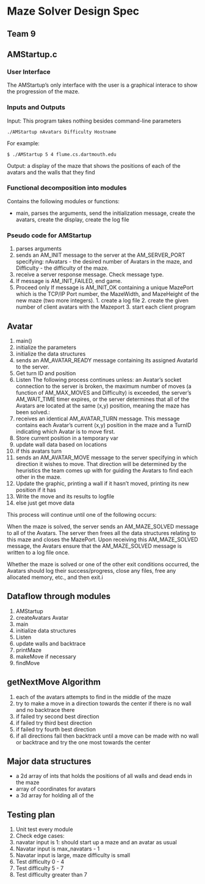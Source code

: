 # Maze Solver Design Spec
## Team 9

## AMStartup.c

### User Interface
The AMStartup’s only interface with the user is a graphical interace to show the progression of the maze.

### Inputs and Outputs
Input: This program takes nothing besides command-line parameters

`./AMStartup nAvatars Difficulty Hostname`

For example:

`$ ./AMStartup 5 4 flume.cs.dartmouth.edu`

Output:
a display of the maze that shows the positions of each of the avatars and the walls that they find

### Functional decomposition into modules
Contains the following modules or functions:
 * main, parses the arguments, send the initialization message, create the avatars, create the display, create the log file

### Pseudo code for AMStartup
1. parses arguments
2. sends an AM_INIT message to the server at the AM_SERVER_PORT specifying: nAvatars - the desired number of Avatars in the maze, and Difficulty - the difficulty of the maze.
3. receive a server response message. Check message type.
  1. If message is AM_INIT_FAILED, end game.
  2. Proceed only If message is AM_INIT_OK containing a unique MazePort which is the TCP/IP Port number, the MazeWidth, and MazeHeight of the new maze (two more integers).
    1. create a log file
    2. create the given number of client avatars with the Mazeport
    3. start each client program


## Avatar
1. main()
 1. initialize the parameters
 2. initialize the data structures
 3. sends an AM_AVATAR_READY message containing its assigned AvatarId to the server.
 4. Get turn ID and position
 5. Listen
The following process continues unless: an Avatar’s socket connection to the server is broken, the maximum number of moves (a function of AM_MAX_MOVES and Difficulty) is exceeded, the server’s AM_WAIT_TIME timer expires, or the server determines that all of the Avatars are located at the same (x,y) position, meaning the maze has been solved.:
 6. receives an identical AM_AVATAR_TURN message. This message contains each Avatar’s current (x,y) position in the maze and a TurnID indicating which Avatar is to move first.
  1. Store current position in a temporary var
  2. update wall data based on locations
  3. if this avatars turn
   1. sends an AM_AVATAR_MOVE message to the server specifying in which direction it wishes to move. That direction will be determined by the heuristics the team comes up with for guiding the Avatars to find each other in the maze.
   2. Update the graphic, printing a wall if it hasn’t moved, printing its new position if it has 
   3. Write the move and its results to logfile 
  4. else just get move data

This process will continue until one of the following occurs:

When the maze is solved, the server sends an AM_MAZE_SOLVED message to all of the Avatars. The server then frees all the data structures relating to this maze and closes the MazePort. Upon receiving this AM_MAZE_SOLVED message, the Avatars ensure that the AM_MAZE_SOLVED message is written to a log file once.

Whether the maze is solved or one of the other exit conditions occurred, the Avatars should log their success/progress, close any files, free any allocated memory, etc., and then exit.i


## Dataflow through modules
1. AMStartup
3. createAvatars
Avatar
1. main
 1. initialize data structures
 2. Listen
  1. update walls and backtrace
  2. printMaze
  3. makeMove if necessary
  4. findMove
  

## getNextMove Algorithm
1. each of the avatars attempts to find in the middle of the maze
2. try to make a move in a direction towards the center if there is no wall and no backtrace there
3. if failed try second best direction
4. if failed try third best direction
5. if failed try fourth best direction
6. if all directions fail then backtrack until a move can be made with no wall or backtrace and try the one most towards the center


## Major data structures
 * a 2d array of ints that holds the positions of all walls and dead ends in the maze
 * array of coordinates for avatars
 * a 3d array for holding all of the 

## Testing plan
1. Unit test every module 
2. Check edge cases: 
  1. navatar input is 1: should start up a maze and an avatar as usual 
  2. Navatar input is max_navatars - 1
  3. Navatar input is large, maze difficulty is small 
3. Test difficulty 0 - 4
4. Test difficulty 5 - 7
5. Test difficulty greater than 7
